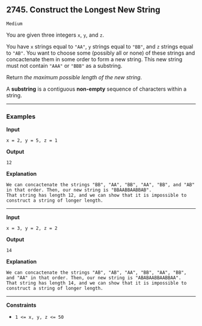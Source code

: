 
## 2745. Construct the Longest New String

`Medium`

<p>You are given three integers <code>x</code>, <code>y</code>, and <code>z</code>.</p>

<p>You have <code>x</code> strings equal to <code>"AA"</code>, <code>y</code> strings equal to <code>"BB"</code>, and <code>z</code> strings equal to <code>"AB"</code>. You want to choose some (possibly all or none) of these strings and concactenate them in some order to form a new string. This new string must not contain <code>"AAA"</code> or <code>"BBB"</code> as a substring.</p>

<p>Return <em>the maximum possible length of the new string</em>.</p>

<p>A <b>substring</b> is a contiguous <strong>non-empty</strong> sequence of characters within a string.</p>

---

### Examples


**Input**
```
x = 2, y = 5, z = 1
```

**Output**
```
12
```

**Explanation**
```
We can concactenate the strings "BB", "AA", "BB", "AA", "BB", and "AB" in that order. Then, our new string is "BBAABBAABBAB". 
That string has length 12, and we can show that it is impossible to construct a string of longer length.
```

---

**Input**
```
x = 3, y = 2, z = 2
```

**Output**
```
14
```

**Explanation**
```
We can concactenate the strings "AB", "AB", "AA", "BB", "AA", "BB", and "AA" in that order. Then, our new string is "ABABAABBAABBAA". 
That string has length 14, and we can show that it is impossible to construct a string of longer length.
```

---


**Constraints**

<ul>
    <li><code>1 <= x, y, z <= 50</code></li>
</ul>
